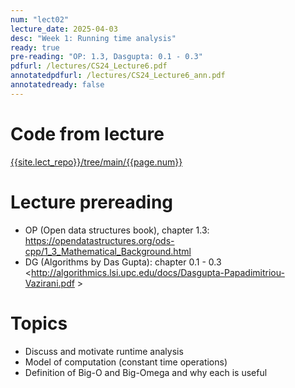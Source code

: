 ```yaml
---
num: "lect02"
lecture_date: 2025-04-03
desc: "Week 1: Running time analysis"
ready: true
pre-reading: "OP: 1.3, Dasgupta: 0.1 - 0.3"
pdfurl: /lectures/CS24_Lecture6.pdf
annotatedpdfurl: /lectures/CS24_Lecture6_ann.pdf
annotatedready: false
---
```

# Code from lecture
[{{site.lect_repo}}/tree/main/{{page.num}}]({{site.lect_repo}}/tree/main/{{page.num}})

# Lecture prereading
* OP (Open data structures book), chapter 1.3: <https://opendatastructures.org/ods-cpp/1_3_Mathematical_Background.html>
* DG (Algorithms by Das Gupta): chapter 0.1 - 0.3 <http://algorithmics.lsi.upc.edu/docs/Dasgupta-Papadimitriou-Vazirani.pdf >
# Topics
* Discuss and motivate runtime analysis
* Model of computation (constant time operations)
* Definition of Big-O and Big-Omega and why each is useful


